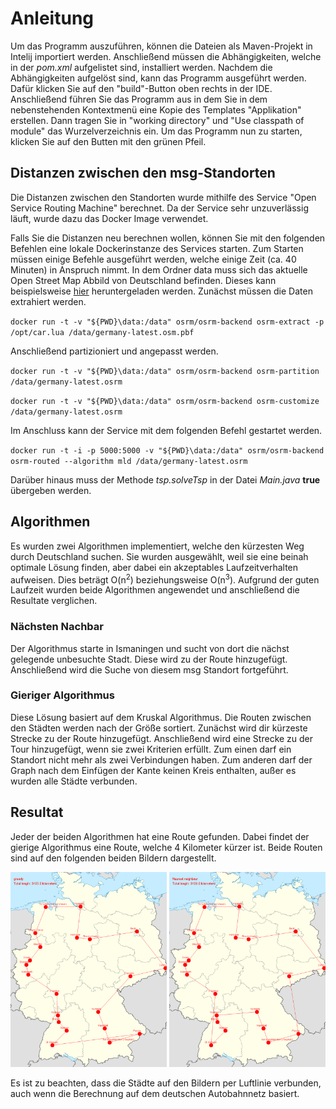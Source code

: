 # Anleitung
Um das Programm auszuführen, können die Dateien als Maven-Projekt in Intelij importiert werden.
Anschließend müssen die Abhängigkeiten, welche in der _pom.xml_ aufgelistet sind, installiert werden. 
Nachdem die Abhängigkeiten aufgelöst sind, kann das Programm ausgeführt werden. Dafür klicken Sie auf 
den "build"-Button oben rechts in der IDE. 
Anschließend führen Sie das Programm aus in dem Sie in dem nebenstehenden Kontextmenü eine Kopie des
Templates "Applikation" erstellen. Dann tragen Sie in "working directory" und "Use classpath of module"
das Wurzelverzeichnis ein. Um das Programm nun zu starten, klicken Sie auf den Butten mit den
grünen Pfeil. 

## Distanzen zwischen den msg-Standorten 
Die Distanzen zwischen den Standorten wurde mithilfe des Service "Open Service Routing Machine" berechnet. 
Da der Service sehr unzuverlässig läuft, wurde dazu das Docker Image verwendet.

Falls Sie die Distanzen neu berechnen wollen, können Sie mit den folgenden Befehlen eine lokale Dockerinstanze des Services starten. 
Zum Starten müssen einige Befehle ausgeführt werden, welche einige Zeit (ca. 40 Minuten) in Anspruch nimmt. 
In dem Ordner data muss sich das aktuelle Open Street Map Abbild von Deutschland befinden. Dieses kann beispielsweise [hier](http://download.geofabrik.de/europe/germany) heruntergeladen werden. 
Zunächst müssen die Daten extrahiert werden.

`docker run -t -v "${PWD}\data:/data" osrm/osrm-backend osrm-extract -p /opt/car.lua /data/germany-latest.osm.pbf`

Anschließend partizioniert und angepasst werden.

`docker run -t -v "${PWD}\data:/data" osrm/osrm-backend osrm-partition /data/germany-latest.osrm `

`docker run -t -v "${PWD}\data:/data" osrm/osrm-backend osrm-customize /data/germany-latest.osrm `

Im Anschluss kann der Service mit dem folgenden Befehl gestartet werden.

`docker run -t -i -p 5000:5000 -v "${PWD}\data:/data" osrm/osrm-backend osrm-routed --algorithm mld /data/germany-latest.osrm `

Darüber hinaus muss der Methode _tsp.solveTsp_  in der Datei _Main.java_ **true** übergeben werden.

## Algorithmen
Es wurden zwei Algorithmen implementiert, welche den kürzesten Weg durch Deutschland suchen. 
Sie wurden ausgewählt, weil sie eine beinah optimale Lösung finden, aber dabei ein akzeptables Laufzeitverhalten 
aufweisen. Dies beträgt O(n<sup>2</sup>) beziehungsweise O(n<sup>3</sup>). Aufgrund der guten Laufzeit wurden beide 
Algorithmen angewendet und anschließend die Resultate verglichen. 

### Nächsten Nachbar

Der Algorithmus starte in Ismaningen und sucht von dort die nächst gelegende unbesuchte Stadt. 
Diese wird zu der Route hinzugefügt. Anschließend wird die Suche von diesem msg Standort fortgeführt.

### Gieriger Algorithmus

Diese Lösung basiert auf dem Kruskal Algorithmus. 
Die Routen zwischen den Städten werden nach der Größe sortiert. Zunächst wird dir kürzeste Strecke zu der 
Route hinzugefügt. Anschließend wird eine Strecke zu der Tour hinzugefügt, wenn sie zwei Kriterien erfüllt.
Zum einen darf ein Standort nicht mehr als zwei Verbindungen haben. Zum anderen darf der Graph nach dem Einfügen
der Kante keinen Kreis enthalten, außer es wurden alle Städte verbunden. 

## Resultat
Jeder der beiden Algorithmen hat eine Route gefunden. Dabei findet der gierige Algorithmus eine Route,
welche 4 Kilometer kürzer ist. Beide Routen sind auf den folgenden beiden Bildern dargestellt. 

<img src="src/main/resources/greedy.png" width="250"/>

<img src="src/main/resources/NearestNeighbour.png" width="250"/>



Es ist zu beachten, dass die Städte auf den Bildern per Luftlinie verbunden, auch wenn die 
Berechnung auf dem deutschen Autobahnnetz basiert. 
